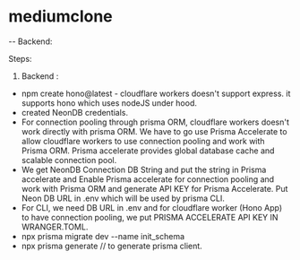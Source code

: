 # mediumclone

-- Backend:

Steps:

1. Backend :

- npm create hono@latest - cloudflare workers doesn't support express. it supports hono which uses nodeJS under hood.
- created NeonDB credentials.
- For connection pooling through prisma ORM, cloudflare workers doesn't work directly with prisma ORM. We have to go use Prisma Accelerate to allow cloudflare workers to use connection pooling and work with Prisma ORM. Prisma accelerate provides global database cache and scalable connection pool.
- We get NeonDB Connection DB String and put the string in Prisma accelerate and Enable Prisma accelerate for connection pooling and work with Prisma ORM and generate API KEY for Prisma Accelerate. Put Neon DB URL in .env which will be used by prisma CLI.
- For CLI, we need DB URL in .env and for cloudflare worker (Hono App) to have connection pooling, we put PRISMA ACCELERATE API KEY IN WRANGER.TOML.
- npx prisma migrate dev --name init_schema
- npx prisma generate // to generate prisma client.
